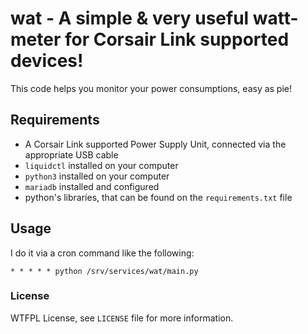 # wat - A simple & very useful watt-meter for Corsair Link supported devices!

This code helps you monitor your power consumptions, easy as pie!

## Requirements

- A Corsair Link supported Power Supply Unit, connected via the appropriate USB cable
- `liquidctl` installed on your computer
- `python3` installed on your computer
- `mariadb` installed and configured
- python's libraries, that can be found on the `requirements.txt` file

## Usage

I do it via a cron command like the following:

```cron
* * * * * python /srv/services/wat/main.py
```

### License

WTFPL License, see `LICENSE` file for more information.